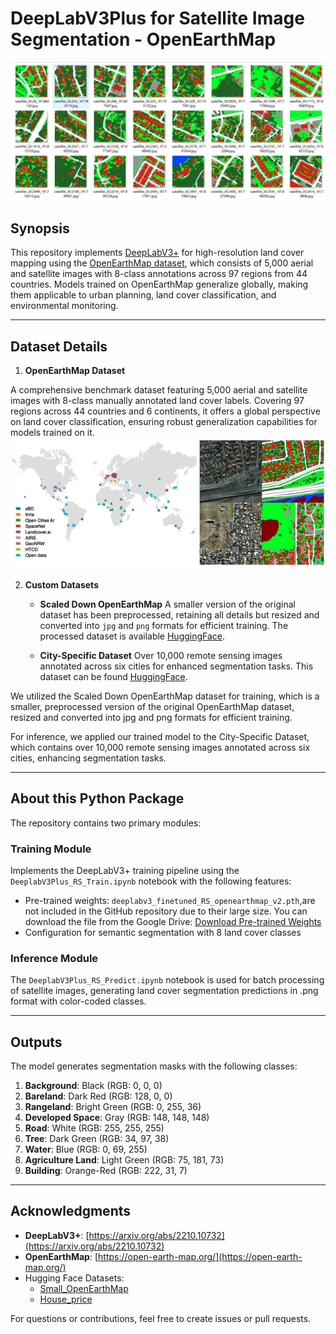 # DeepLabV3Plus for Satellite Image Segmentation - OpenEarthMap

![Heade](img/Head.png)

## Synopsis

This repository implements [DeepLabV3+](https://arxiv.org/abs/2210.10732) for high-resolution land cover mapping using the [OpenEarthMap dataset](https://open-earth-map.org/), which consists of 5,000 aerial and satellite images with 8-class annotations across 97 regions from 44 countries. Models trained on OpenEarthMap generalize globally, making them applicable to urban planning, land cover classification, and environmental monitoring.

---

## Dataset Details

1. **OpenEarthMap Dataset**

A comprehensive benchmark dataset featuring 5,000 aerial and satellite images with 8-class manually annotated land cover labels. Covering 97 regions across 44 countries and 6 continents, it offers a global perspective on land cover classification, ensuring robust generalization capabilities for models trained on it.
![openearthmap](img/openearthmap.png)

2. **Custom Datasets**

   - **Scaled Down OpenEarthMap**     A smaller version of the original dataset has been preprocessed, retaining all details but resized and converted into `jpg` and `png` formats for efficient training. The processed dataset is available [HuggingFace](https://huggingface.co/datasets/Zongrong/Small_OpenEarthMap).

   - **City-Specific Dataset**     Over 10,000 remote sensing images annotated across six cities for enhanced segmentation tasks. This dataset can be found [HuggingFace](https://huggingface.co/datasets/Zongrong/House_price).

We utilized the Scaled Down OpenEarthMap dataset for training, which is a smaller, preprocessed version of the original OpenEarthMap dataset, resized and converted into jpg and png formats for efficient training. 

For inference, we applied our trained model to the City-Specific Dataset, which contains over 10,000 remote sensing images annotated across six cities, enhancing segmentation tasks.

---

## About this Python Package

The repository contains two primary modules:

### Training Module  
Implements the DeepLabV3+ training pipeline using the `DeeplabV3Plus_RS_Train.ipynb` notebook with the following features:

   - Pre-trained weights: `deeplabv3_finetuned_RS_openearthmap_v2.pth`,are not included in the GitHub repository due to their large size. You can download the file from the Google Drive: [Download Pre-trained Weights](https://drive.google.com/file/d/1uEt4x-b-U_EFhbVdA-TzpnV-iwbpFDqk/view?usp=sharing)
   - Configuration for semantic segmentation with 8 land cover classes

### Inference Module
The `DeeplabV3Plus_RS_Predict.ipynb` notebook is used for batch processing of satellite images, generating land cover segmentation predictions in .png format with color-coded classes.

---

## Outputs

The model generates segmentation masks with the following classes:

1. **Background**: Black (RGB: 0, 0, 0)
2. **Bareland**: Dark Red (RGB: 128, 0, 0)
3. **Rangeland**: Bright Green (RGB: 0, 255, 36)
4. **Developed Space**: Gray (RGB: 148, 148, 148)
5. **Road**: White (RGB: 255, 255, 255)
6. **Tree**: Dark Green (RGB: 34, 97, 38)
7. **Water**: Blue (RGB: 0, 69, 255)
8. **Agriculture Land**: Light Green (RGB: 75, 181, 73)
9. **Building**: Orange-Red (RGB: 222, 31, 7)

---

## Acknowledgments

- **DeepLabV3+**: [https://arxiv.org/abs/2210.10732](https://arxiv.org/abs/2210.10732)
- **OpenEarthMap**: [https://open-earth-map.org/](https://open-earth-map.org/)
- Hugging Face Datasets:
  - [Small\_OpenEarthMap](https://huggingface.co/datasets/Zongrong/Small_OpenEarthMap)
  - [House\_price](https://huggingface.co/datasets/Zongrong/House_price)

For questions or contributions, feel free to create issues or pull requests.
